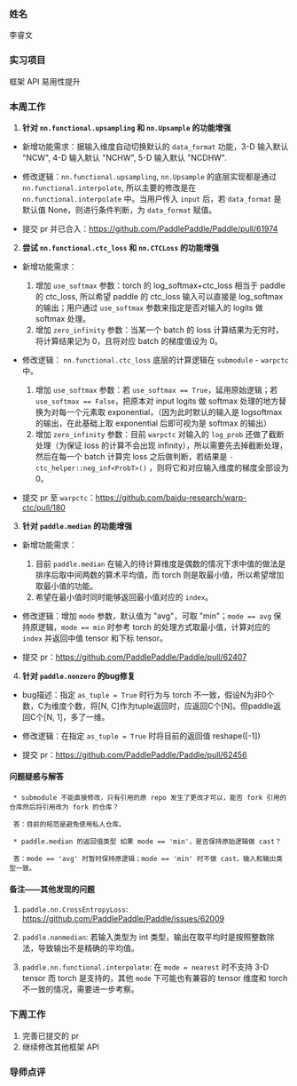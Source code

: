 ### 姓名

李睿文

### 实习项目

框架 API 易用性提升

### 本周工作

1. **针对 `nn.functional.upsampling` 和 `nn.Upsample` 的功能增强**

- 新增功能需求：据输入维度自动切换默认的 `data_format` 功能，3-D 输入默认 "NCW", 4-D 输入默认 "NCHW", 5-D 输入默认 "NCDHW".

- 修改逻辑：`nn.functional.upsampling`, `nn.Upsample` 的底层实现都是通过 `nn.functional.interpolate`, 所以主要的修改是在 `nn.functional.interpolate` 中。当用户传入 `input` 后，若 `data_format` 是默认值 None，则进行条件判断，为 `data_format` 赋值。

- 提交 pr 并已合入：https://github.com/PaddlePaddle/Paddle/pull/61974

2. **尝试 `nn.functional.ctc_loss` 和 `nn.CTCLoss` 的功能增强**

- 新增功能需求：
     1. 增加 `use_softmax` 参数：torch 的 log_softmax+ctc_loss 相当于 paddle 的 ctc_loss, 所以希望 paddle 的 ctc_loss 输入可以直接是 log_softmax 的输出；用户通过 `use_softmax` 参数来指定是否对输入的 logits 做 softmax 处理。
     2. 增加 `zero_infinity` 参数：当某一个 batch 的 loss 计算结果为无穷时，将计算结果记为 0，且将对应 batch 的梯度值设为 0。

- 修改逻辑： `nn.functional.ctc_loss` 底层的计算逻辑在 `submodule` - `warpctc` 中。
     1. 增加 `use_softmax` 参数：若 `use_softmax == True`，延用原始逻辑；若  `use_softmax == False`，把原本对 input logits 做 softmax 处理的地方替换为对每一个元素取 exponential，（因为此时默认的输入是 logsoftmax 的输出，在此基础上取 exponential 后即可视为是 softmax 的输出）
     2. 增加 `zero_infinity` 参数：目前 `warpctc` 对输入的 `log_prob` 还做了截断处理（为保证 loss 的计算不会出现 infinity），所以需要先去掉截断处理，然后在每一个 batch 计算完 loss 之后做判断，若结果是 `-ctc_helper::neg_inf<ProbT>()` ，则将它和对应输入维度的梯度全部设为 0。

- 提交 pr 至 `warpctc`：https://github.com/baidu-research/warp-ctc/pull/180

3. **针对 `paddle.median` 的功能增强**

- 新增功能需求：
     1. 目前 `paddle.median` 在输入的待计算维度是偶数的情况下求中值的做法是排序后取中间两数的算术平均值，而 torch 则是取最小值，所以希望增加取最小值的功能。
     2. 希望在最小值时同时能够返回最小值对应的 `index`。

- 修改逻辑：增加 `mode` 参数，默认值为 "avg"，可取 "min"；`mode == avg` 保持原逻辑，`mode == min` 时参考 torch 的处理方式取最小值，计算对应的 `index` 并返回中值 tensor 和下标 tensor。

-  提交 pr：https://github.com/PaddlePaddle/Paddle/pull/62407

4. **针对 `paddle.nonzero` 的bug修复**

- bug描述：指定 `as_tuple = True` 时行为与 torch 不一致，假设N为非0个数，C为维度个数，将[N, C]作为tuple返回时，应返回C个[N]。但paddle返回C个[N, 1]，多了一维。

- 修改逻辑：在指定 `as_tuple = True` 时将目前的返回值 reshape([-1])

- 提交 pr：https://github.com/PaddlePaddle/Paddle/pull/62456

#### 问题疑惑与解答

     * submodule 不能直接修改，只有引用的原 repo 发生了更改才可以，能否 fork 引用的仓库然后将引用改为 fork 的仓库？

     答：目前的规范是避免使用私人仓库。

     * paddle.median 的返回值类型 如果 mode == 'min'，是否保持原始逻辑做 cast？
     
     答：mode == 'avg' 时暂时保持原逻辑；mode == 'min' 时不做 cast，输入和输出类型一致。

#### 备注——其他发现的问题

1. `paddle.nn.CrossEntropyLoss`: https://github.com/PaddlePaddle/Paddle/issues/62009

2. `paddle.nanmedian`: 若输入类型为 int 类型，输出在取平均时是按照整数除法，导致输出不是精确的平均值。

3. `paddle.nn.functional.interpolate`: 在 `mode = nearest` 时不支持 3-D tensor 而 torch 是支持的，其他 `mode` 下可能也有兼容的 tensor 维度和 torch 不一致的情况，需要进一步考察。

### 下周工作

1. 完善已提交的 pr
2. 继续修改其他框架 API

### 导师点评

